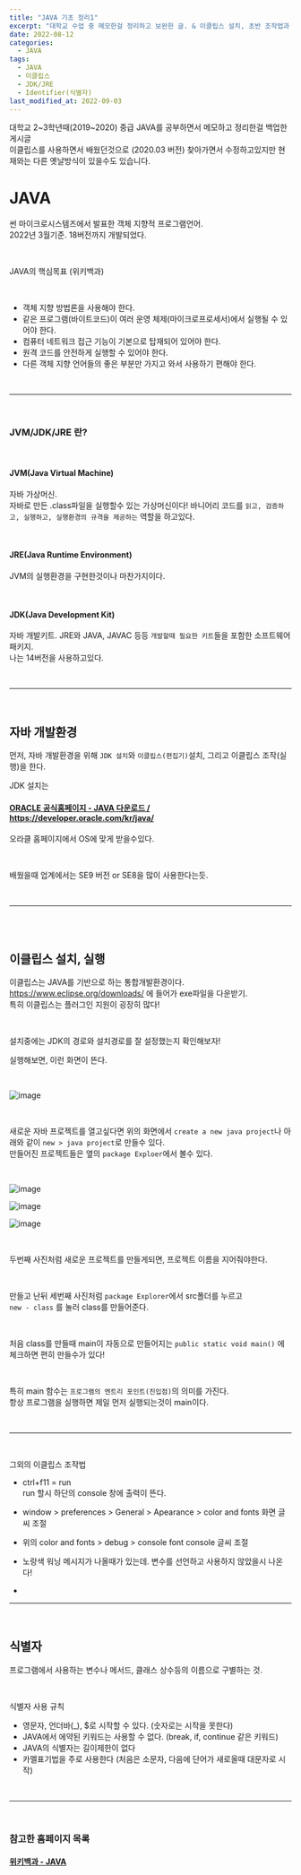 ```yaml
---
title: "JAVA 기초 정리1"
excerpt: "대학교 수업 중 메모한걸 정리하고 보완한 글. & 이클립스 설치, 초반 조작법과 JAVA의 식별자 "
date: 2022-08-12
categories:
  - JAVA
tags:
  - JAVA
  - 이클립스
  - JDK/JRE
  - Identifier(식별자)
last_modified_at: 2022-09-03
---
```


대학교 2~3학년때(2019~2020) 중급 JAVA를 공부하면서 메모하고 정리한걸 백업한 게시글  
이클립스를 사용하면서 배웠던것으로 (2020.03 버전) 찾아가면서 수정하고있지만 현재와는 다른 옛날방식이 있을수도 있습니다.

# JAVA

썬 마이크로시스템즈에서 발표한 객체 지향적 프로그램언어.  
2022년 3월기준. 18버전까지 개발되었다.

<br>

JAVA의 핵심목표 (위키백과)

<Br>

- 객체 지향 방법론을 사용해야 한다.
- 같은 프로그램(바이트코드)이 여러 운영 체제(마이크로프로세서)에서 실행될 수 있어야 한다.
- 컴퓨터 네트워크 접근 기능이 기본으로 탑재되어 있어야 한다.
- 원격 코드를 안전하게 실행할 수 있어야 한다.
- 다른 객체 지향 언어들의 좋은 부분만 가지고 와서 사용하기 편해야 한다.

<br>

---

<br>

### JVM/JDK/JRE 란?

<br>

#### JVM(Java Virtual Machine)

자바 가상머신.  
자바로 만든 .class파일을 실행할수 있는 가상머신이다!
바니어리 코드를 `읽고, 검증하고, 실행하고, 실행환경의 규격을 제공하는` 역할을 하고있다.

<br>

#### JRE(Java Runtime Environment)

JVM의 실행환경을 구현한것이나 마찬가지이다.

<br>

#### JDK(Java Development Kit)

자바 개발키트. JRE와 JAVA, JAVAC 등등 `개발할때 필요한 키트`들을 포함한 소프트웨어 패키지.  
나는 14버전을 사용하고있다.

<br>

---

<br>

## 자바 개발환경

먼저, 자바 개발환경을 위해 `JDK 설치`와 `이클립스(편집기)`설치, 그리고 이클립스 조작(실행)을 한다.

JDK 설치는

#### [ ORACLE 공식홈페이지 - JAVA 다운로드 / https://developer.oracle.com/kr/java/ ](https://developer.oracle.com/kr/java/)

오라클 홈페이지에서 OS에 맞게 받을수있다.

<br>

배웠을때 업계에서는 SE9 버전 or SE8을 많이 사용한다는듯.

<br>

---

<br>

<br>

## 이클립스 설치, 실행

이클립스는 JAVA를 기반으로 하는 통합개발환경이다.  
https://www.eclipse.org/downloads/ 에 들어가 exe파일을 다운받기.  
특히 이클립스는 플러그인 지원이 굉장히 많다!

<br>

설치중에는 JDK의 경로와 설치경로를 잘 설정했는지 확인해보자!

실행해보면, 이런 화면이 뜬다.

<br>

![image](https://user-images.githubusercontent.com/91597005/188862267-1243a177-4925-42c9-bb45-85da592c40e7.png)

<br>

새로운 자바 프로젝트를 열고싶다면 위의 화면에서 `create a new java project`나 아래와 같이 `new > java project`로 만들수 있다.  
만들어진 프로젝트들은 옆의 `package Exploer`에서 볼수 있다.

<br>

![image](https://user-images.githubusercontent.com/91597005/188862094-4b67fb7a-2095-4755-aab8-d68cba526013.png)

![image](https://user-images.githubusercontent.com/91597005/188865121-7e34cf32-2966-4435-8b30-eeb3efb816c8.png)

![image](https://user-images.githubusercontent.com/91597005/188867333-61b972a8-60f3-4b9e-9eba-af283276939e.png)

<br>

두번째 사진처럼 새로운 프로젝트를 만들게되면, 프로젝트 이름을 지어줘야한다.

<br>

만들고 난뒤 세번째 사진처럼 `package Explorer`에서 src폴더를 누르고  
`new - class` 를 눌러 class를 만들어준다.

<br>

처음 class를 만들때 main이 자동으로 만들어지는 `public static void main()` 에 체크하면 편히 만들수가 있다!

<br>

특히 main 함수는 `프로그램의 엔트리 포인트(진입점)`의 의미를 가진다.  
항상 프로그램을 실행하면 제일 먼저 실행되는것이 main이다.

<br>

---

<br>

그외의 이클립스 조작법

- ctrl+f11 = run  
  run 할시 하단의 console 창에 출력이 뜬다.

- window > preferences > General > Apearance > color and fonts
  화면 글씨 조절

- 위의 color and fonts > debug > console font
  console 글씨 조절

- 노랑색 워닝 메시지가 나올때가 있는데. 변수를 선언하고 사용하지 않았을시 나온다!

- <br>

---

<br>

## 식별자

프로그램에서 사용하는 변수나 메서드, 클래스 상수등의 이름으로 구별하는 것.

<br>

식별자 사용 규칙

- 영문자, 언더바(\_), $로 시작할 수 있다. (숫자로는 시작을 못한다)
- JAVA에서 에약된 키워드는 사용할 수 없다. (break, if, continue 같은 키워드)
- JAVA의 식별자는 길이제한이 없다
- 카멜표기법을 주로 사용한다 (처음은 소문자, 다음에 단어가 새로올때 대문자로 시작)

<br>

---

<br>

### 참고한 홈페이지 목록

#### [위키백과 - JAVA](<https://ko.wikipedia.org/wiki/%EC%9E%90%EB%B0%94_(%ED%94%84%EB%A1%9C%EA%B7%B8%EB%9E%98%EB%B0%8D_%EC%96%B8%EC%96%B4)>)

